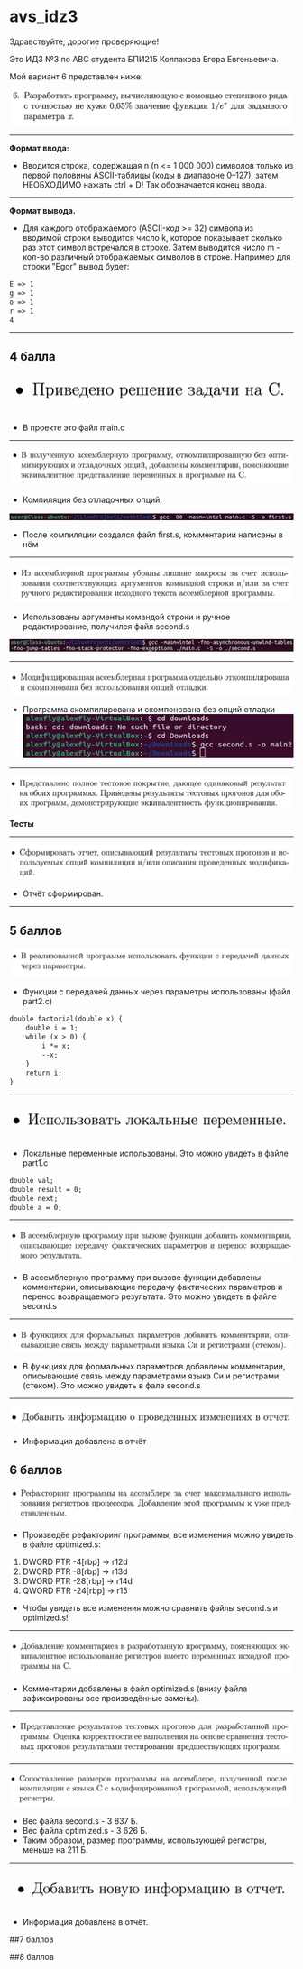 # avs_idz3
Здравствуйте, дорогие проверяющие! 

Это ИДЗ №3 по АВС студента БПИ215 Колпакова Егора Евгеньевича. 

Мой вариант 6 представлен ниже:

![v6](https://github.com/kolpakovee/avs_idz3/blob/main/v6.png)

---
**Формат ввода:**
- Вводится строка, содержащая n (n <= 1 000 000) символов только из первой половины ASCII-таблицы (коды в диапазоне 0–127), затем НЕОБХОДИМО нажать ctrl + D! Так обозначается конец ввода. 
---
**Формат вывода.**
- Для каждого отображаемого (ASCII-код >= 32) символа из вводимой строки выводится число k, которое показывает сколько раз этот символ встречался в строке. Затем выводится число m - кол-во различный отображаемых символов в строке. Например для строки "Egor" вывод будет:
```
E => 1
g => 1
o => 1
r => 1
4
```
---
## 4 балла
![4_1](https://github.com/kolpakovee/avs_idz1/blob/main/criteria/4_1.png)
 - В проекте это файл main.c
---
![4_2](https://github.com/kolpakovee/avs_idz1/blob/main/criteria/4_2.png)

- Компиляция без отладочных опций:

![compilation1](https://github.com/kolpakovee/avs_idz1/blob/main/criteria/compilation1.png)

- После компиляции создался файл first.s, комментарии написаны в нём
---

![4_3](https://github.com/kolpakovee/avs_idz1/blob/main/criteria/4_3.png)

- Использованы аргументы командой строки и ручное редактирование, получился файл second.s

![compilation2](https://github.com/kolpakovee/avs_idz1/blob/main/criteria/compilation2.png)

---
![4_4](https://github.com/kolpakovee/avs_idz1/blob/main/criteria/4_4.png)

- Программа скомпилирована и скомпонована без опций отладки
![compilation3](https://github.com/kolpakovee/avs_idz1/blob/main/criteria/compilation3)

---
![4_5](https://github.com/kolpakovee/avs_idz1/blob/main/criteria/4_5.png)

**Тесты**



---
![4_6](https://github.com/kolpakovee/avs_idz1/blob/main/criteria/4_6.png)

- Отчёт сформирован.
---
## 5 баллов
![5_1](https://github.com/kolpakovee/avs_idz1/blob/main/criteria/5_1.png)

- Функции с передачей данных через параметры использованы (файл part2.c)

```
double factorial(double x) {
    double i = 1;
    while (x > 0) {
        i *= x;
        --x;
    }
    return i;
}
```

---
![5_2](https://github.com/kolpakovee/avs_idz1/blob/main/criteria/5_2.png)

- Локальные переменные использованы. Это можно увидеть в файле part1.c
```
double val;
double result = 0;
double next;
double a = 0;
```
---
![5_3](https://github.com/kolpakovee/avs_idz1/blob/main/criteria/5_3.png)
-   В ассемблерную программу при вызове функции добавлены комментарии, описывающие передачу фактических параметров и перенос возвращаемого результата. Это можно увидеть в файле second.s
---
![5_4](https://github.com/kolpakovee/avs_idz1/blob/main/criteria/5_4.png)
-    В функциях для формальных параметров добавлены комментарии, описывающие связь между параметрами языка Си и регистрами (стеком). Это можно увидеть в фале second.s
---
![5_5](https://github.com/kolpakovee/avs_idz1/blob/main/criteria/5_5.png)

- Информация добавлена в отчёт

## 6 баллов
![6_1](https://github.com/kolpakovee/avs_idz1/blob/main/criteria/6_1.png)

- Произведёе рефакторинг программы, все изменения можно увидеть в файле optimized.s:
1) DWORD PTR -4[rbp] -> r12d
2) DWORD PTR -8[rbp] -> r13d
3) DWORD PTR -28[rbp] -> r14d
4) QWORD PTR -24[rbp] -> r15

 - Чтобы увидеть все изменения можно сравнить файлы second.s и optimized.s!

---
![6_2](https://github.com/kolpakovee/avs_idz1/blob/main/criteria/6_2.png)
- Комментарии добавлены в файл optimized.s (внизу файла зафиксированы все произведённые замены).
---
![6_3](https://github.com/kolpakovee/avs_idz1/blob/main/criteria/6_3.png)

---
![6_5](https://github.com/kolpakovee/avs_idz2/blob/main/6.png)
- Вес файла second.s - 3 837 Б.
- Вес файла optimized.s - 3 626 Б.
- Таким образом, размер программы, использующей регистры, меньше на 211 Б.
---
![6_4](https://github.com/kolpakovee/avs_idz1/blob/main/criteria/6_4.png)
- Информация добавлена в отчёт.

##7 баллов


##8 баллов
